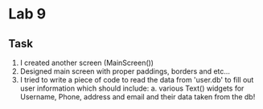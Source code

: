 # Lab 9



## Task

1. I created another screen (MainScreen())
2. Designed main screen with proper paddings, borders and etc...
3. I tried to write a piece of code to read the data from 'user.db' to fill out user information which should include:
        a. various Text() widgets for Username, Phone, address and email and their data taken from the db!